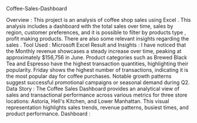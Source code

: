Coffee-Sales-Dashboard 
 

Overview :
This project is an analysis of coffee shop sales using Excel . This analysis includes a dashboard with the total sales over time, sales by region, customer preferences, and it is possible to  filter by products type , profit making products. There are also some relevant insights  regarding the sales . 
Tool Used :
Microsoft Excel 
Result and Insights :
I have noticed that the Monthly revenue showcases a steady increase over time, peaking at approximately $156,756 in June.
Product categories such as Brewed Black Tea and Espresso have the highest transaction quantities, highlighting their popularity.
Friday shows the highest number of transactions, indicating it is the most popular day for coffee purchases.
Notable growth patterns suggest successful promotional campaigns or seasonal demand during Q2.
Data Story :
The Coffee Sales Dashboard provides an analytical view of sales and transactional performance across various metrics for three store locations: Astoria, Hell's Kitchen, and Lower Manhattan. This visual representation highlights sales trends, revenue patterns, busiest times, and product performance.
Dashboard :
 






